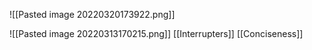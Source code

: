 ![[Pasted image 20220320173922.png]]

![[Pasted image 20220313170215.png]]
[[Interrupters]]
[[Conciseness]]

